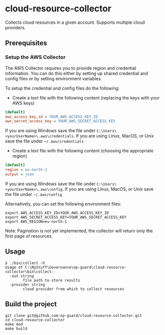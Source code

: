 # cloud-resource-collector
Collects cloud resources in a given account. Supports multiple cloud providers.

## Prerequisites

### Setup the AWS Collector

The AWS Collector requires you to provide region and credential information. You can do this either by setting up 
shared credential and config files or by setting environment variables.

To setup the credential and config files do the following:

- Create a text file with the following content (replacing the keys with your AWS keys)
```ini
[default]
aws_access_key_id = YOUR_AWS_ACCESS_KEY_ID
aws_secret_access_key = YOUR_AWS_SECRET_ACCESS_KEY
```
If you are using Windows save the file under `C:\Users\<yourUserName>\.aws\credentials`.
If you are using Linux, MacOS, or Unix save the file under `~/.aws/credentials`

- Create a text file with the following content (choosing the appropriate region)
```ini
[default]
region = eu-north-1
output = json
```
If you are using Windows save the file under `C:\Users\<yourUserName>\.aws\config`.
If you are using Linux, MacOS, or Unix save the file under `~/.aws/config`

Alternatively, you can set the following environment files:
```shell
export AWS_ACCESS_KEY_ID=YOUR_AWS_ACCESS_KEY_ID
export AWS_SECRET_ACCESS_KEY=YOUR_AWS_SECRET_ACCESS_KEY
export AWS_REGION=eu-north-1
```

Note: Pagination is not yet implemented, the collector will return only the first page of resources.


## Usage

```shell
$ ./bin/collect -h
Usage of C:\MyStuff\Governance\np-guard\cloud-resource-collector\bin\collect:
  -out string
        file path to store results
  -provider string
        cloud provider from which to collect resources
```

## Build the project

```shell
git clone git@github.com:np-guard/cloud-resource-collector.git
cd cloud-resource-collector
make mod
make build
```

